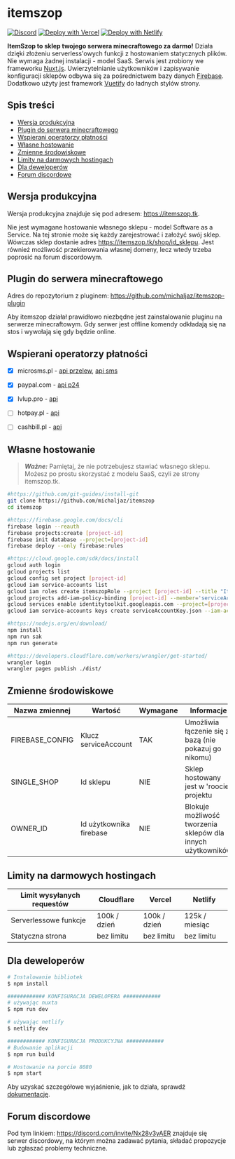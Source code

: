 # itemszop

[![Discord](https://img.shields.io/badge/discord-%237289DA.svg?style=for-the-badge&logo=discord&logoColor=white)](https://discord.com/invite/Nx28v3yAER)
[![Deploy with Vercel](https://vercel.com/button)](https://vercel.com/new/clone?repository-url=https://github.com/michaljaz/itemszop)
[![Deploy with Netlify](https://www.netlify.com/img/deploy/button.svg)](https://app.netlify.com/start/deploy?repository=https://github.com/michaljaz/itemszop)

**ItemSzop to sklep twojego serwera minecraftowego za darmo!** Działa dzięki złożeniu serverless'owych funkcji z hostowaniem statycznych plików. Nie wymaga żadnej instalacji - model SaaS. Serwis jest zrobiony we frameworku [Nuxt.js](https://nuxtjs.org/). Uwierzytelnianie użytkowników i zapisywanie konfiguracji sklepów odbywa się za pośrednictwem bazy danych [Firebase](https://firebase.google.com/). Dodatkowo użyty jest framework [Vuetify](https://vuetifyjs.com/) do ładnych stylów strony.

## Spis treści
- [Wersja produkcyjna](#wersja-produkcyjna)
- [Plugin do serwera minecraftowego](#plugin-do-serwera-minecraftowego)
- [Wspierani operatorzy płatności](#wspierani-operatorzy-płatności)
- [Własne hostowanie](#własne-hostowanie)
- [Zmienne środowiskowe](#zmienne-środowiskowe)
- [Limity na darmowych hostingach](#limity-na-darmowych-hostingach)
- [Dla deweloperów](#dla-deweloperów)
- [Forum discordowe](#forum-discordowe)

## Wersja produkcyjna

Wersja produkcyjna znajduje się pod adresem: https://itemszop.tk.

Nie jest wymagane hostowanie własnego sklepu - model Software as a Service. Na tej stronie może się każdy zarejestrować i założyć swój sklep. Wówczas sklep dostanie adres https://itemszop.tk/shop/id_sklepu. Jest również możliwość przekierowania własnej domeny, lecz wtedy trzeba poprosić na forum discordowym.

## Plugin do serwera minecraftowego

Adres do repozytorium z pluginem: https://github.com/michaljaz/itemszop-plugin

Aby itemszop działał prawidłowo niezbędne jest zainstalowanie pluginu na serwerze minecraftowym. Gdy serwer jest offline komendy odkładają się na stos i wywołają się gdy będzie online.

## Wspierani operatorzy płatności

- [x] microsms.pl - [api przelew](https://microsms.pl/documents/przelewy_online.pdf), [api sms](https://microsms.pl/kernel/Mails/files/dokumentacja_techniczna_mirosms.pdf)
- [X] paypal.com - [api p24](https://developer.paypal.com/docs/checkout/apm/przelewy24/)
- [x] lvlup.pro - [api](https://api.lvlup.pro/v4/redoc)
- [ ] hotpay.pl - [api](https://hotpay.pl/dokumentacja-api/)
- [ ] cashbill.pl - [api](https://www.cashbill.pl/pobierz/api/)


## Własne hostowanie

> **_Ważne:_**  Pamiętaj, że nie potrzebujesz stawiać własnego sklepu. Możesz po prostu skorzystać z modelu SaaS, czyli ze strony itemszop.tk.

```bash
#https://github.com/git-guides/install-git
git clone https://github.com/michaljaz/itemszop
cd itemszop

#https://firebase.google.com/docs/cli
firebase login --reauth
firebase projects:create [project-id]
firebase init database --project=[project-id]
firebase deploy --only firebase:rules

#https://cloud.google.com/sdk/docs/install
gcloud auth login
gcloud projects list
gcloud config set project [project-id]
gcloud iam service-accounts list
gcloud iam roles create itemszopRole --project [project-id] --title "Itemszop role" --description "Itemszop role" --permissions "serviceusage.services.enable,serviceusage.services.get"
gcloud projects add-iam-policy-binding [project-id] --member='serviceAccount:[email]' --role='projects/[project-id]/roles/itemszopRole'
gcloud services enable identitytoolkit.googleapis.com --project=[project-id]
gcloud iam service-accounts keys create serviceAccountKey.json --iam-account=[email]

#https://nodejs.org/en/download/
npm install
npm run sak
npm run generate

#https://developers.cloudflare.com/workers/wrangler/get-started/
wrangler login
wrangler pages publish ./dist/
```

## Zmienne środowiskowe

| Nazwa zmiennej | Wartość | Wymagane | Informacje |
| --- | --- | --- | --- |
| FIREBASE_CONFIG | Klucz serviceAccount | TAK | Umożliwia łączenie się z bazą (nie pokazuj go nikomu) |
| SINGLE_SHOP | Id sklepu | NIE | Sklep hostowany jest w 'roocie' projektu |
| OWNER_ID | Id użytkownika firebase | NIE | Blokuje możliwość tworzenia sklepów dla innych użytkowników |

## Limity na darmowych hostingach

| Limit wysyłanych requestów | Cloudflare | Vercel | Netlify |
| --- | --- | --- | --- |
| Serverlessowe funkcje | 100k / dzień | 100k / dzień | 125k / miesiąc |
| Statyczna strona | bez limitu | bez limitu | bez limitu |

## Dla deweloperów

```bash
# Instalowanie bibliotek
$ npm install

############ KONFIGURACJA DEWELOPERA ############
# używając nuxta
$ npm run dev

# używając netlify
$ netlify dev

############ KONFIGURACJA PRODUKCYJNA ############
# Budowanie aplikacji
$ npm run build

# Hostowanie na porcie 8080
$ npm start

```
Aby uzyskać szczegółowe wyjaśnienie, jak to działa, sprawdź [dokumentację](https://nuxtjs.org).

## Forum discordowe

Pod tym linkiem: https://discord.com/invite/Nx28v3yAER znajduje się serwer discordowy, na którym można zadawać pytania, składać propozycje lub zgłaszać problemy techniczne.
